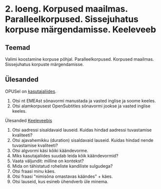 # 2. loeng. Korpused maailmas. Paralleelkorpused. Sissejuhatus korpuse märgendamisse. Keeleveeb

## Teemad

Valimi koostamine korpuse põhjal. Paralleelkorpused. Korpused maailmas. Sissejuhatus korpuste märgendamisse.

## Ülesanded

OPUSel on [kasutajaliides](http://opus.lingfil.uu.se/bin/opuscqp.pl).

1. Otsi nt EMEAst sõnavormi manustada ja vasted inglise ja soome keeles.  
2. Otsi alamkorpusest OpenSubtitles sõnavormi jookse ja vasted inglise keeles.  

Ülesanded [Keeleveebis](http://www.keeleveeb.ee/)

1. Otsi aadressi sisaldavaid lauseid. Kuidas hindad aadressi tuvastamise kvaliteeti?
2. Otsi ajavahemikku (duration) sisaldavaid lauseid. Kuidas hindad nende tuvastamise kvaliteeti?
3. Otsi algvormi käsi kõiki käändevorme.
4. Miks kasutajaliides suudab leida kõik käändevormid?
5. Vaata väljundit: milline on kontekst?
6. Mida on tähistatud roheliste kandiliste sulgudega?
7. Otsi fraasi minu käes.
8. Otsi fraasi "nimisõna omastavas käändes" + käes.
9. Otsi lauseid, kus esineb ühendverb üle minema.